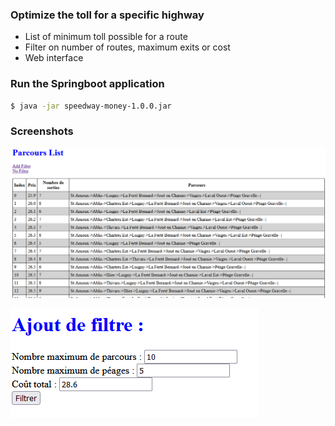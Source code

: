 ### Optimize the toll for a specific highway
* List of minimum toll possible for a route
* Filter on number of routes, maximum exits or cost
* Web interface

### Run the Springboot application
```bash
$ java -jar speedway-money-1.0.0.jar
```

### Screenshots

![List of routes](list.png "a title")

![Filter](filter.png "a title")
